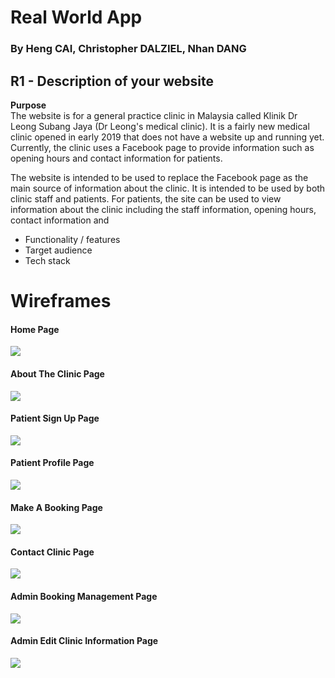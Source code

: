 # Real World App  

### By Heng CAI, Christopher DALZIEL, Nhan DANG  

## R1 - Description of your website  

**Purpose**  
The website is for a general practice clinic in Malaysia called Klinik Dr Leong Subang Jaya (Dr Leong's medical clinic). It is a fairly new medical clinic opened in early 2019 that does not have a website up and running yet. Currently, the clinic uses a Facebook page to provide information such as opening hours and contact information for patients.  

The website is intended to be used to replace the Facebook page as the main source of information about the clinic. It is intended to be used by both clinic staff and patients. For patients, the site can be used to view information about the clinic including the staff information, opening hours, contact information and 

- Functionality / features
- Target audience
- Tech stack
# Wireframes

#### Home Page

![](./src/assets/readmeassets/Homepage.png)

#### About The Clinic Page

![](./src/assets/readmeassets/Aboutclinicpage.png)

#### Patient Sign Up Page

![](./src/assets/readmeassets/Aboutclinicpage.png)

#### Patient Profile Page

![](./src/assets/readmeassets/Profilepage.png)

#### Make A Booking Page

![](./src/assets/readmeassets/Createabookingpage.png)

#### Contact Clinic Page

![](./src/assets/readmeassets/Contactpage.png)

#### Admin Booking Management Page

![](./src/assets/readmeassets/Admingbookingmanagementpage.png)

#### Admin Edit Clinic Information Page

![](./src/assets/readmeassets/Admineditpage.png)
